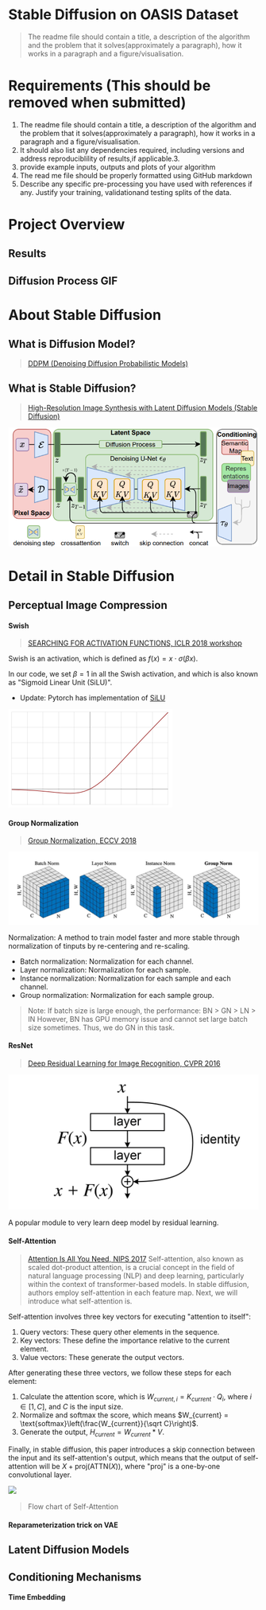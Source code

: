 Stable Diffusion on OASIS Dataset
===

> The readme file should contain a title, a description of the algorithm and the problem that it solves(approximately a paragraph), how it works in a paragraph and a figure/visualisation.

# Requirements (This should be removed when submitted)

1. The readme file should contain a title, a description of the algorithm and the problem that it solves(approximately a paragraph), how it works in a paragraph and a figure/visualisation.
2. It should also list any dependencies required, including versions and address reproduciblility of results,if applicable.3.
3. provide example inputs, outputs and plots of your algorithm
4. The read me file should be properly formatted using GitHub markdown
5. Describe any specific pre-processing you have used with references if any. Justify your training, validationand testing splits of the data.

# Project Overview

## Results

## Diffusion Process GIF


# About Stable Diffusion 

## What is Diffusion Model?
> [DDPM (Denoising Diffusion Probabilistic Models)](https://arxiv.org/abs/2006.11239)


## What is Stable Diffusion?
> [High-Resolution Image Synthesis with Latent Diffusion Models (Stable Diffusion)](https://arxiv.org/abs/2112.10752)

![](report_imgs/stable_diffusion_flowchart.png)

# Detail in Stable Diffusion


## Perceptual Image Compression

#### Swish
> [SEARCHING FOR ACTIVATION FUNCTIONS, ICLR 2018 workshop](https://arxiv.org/pdf/1710.05941.pdf)

Swish is an activation, which is defined as $f(x) = x \cdot \sigma ( \beta x)$.

In our code, we set $\beta = 1$ in all the Swish activation, and which is also known as "Sigmoid Linear Unit (SiLU)".

* Update: Pytorch has implementation of [SiLU](https://pytorch.org/docs/stable/generated/torch.nn.SiLU.html)

![Swish Function](report_imgs/swish.png)

#### Group Normalization
> [Group Normalization, ECCV 2018](https://arxiv.org/abs/1803.08494)

![](report_imgs/group_normalization.png)

Normalization: A method to train model faster and more stable through normalization of tinputs by re-centering and re-scaling.
* Batch normalization: Normalization for each channel.
* Layer normalization: Normalization for each sample.
* Instance normalization: Normalization for each sample and each channel.
* Group normalization: Normalization for each sample group.

> Note: If batch size is large enough, the performance: BN > GN > LN > IN 
> However, BN has GPU memory issue and cannot set large batch size sometimes. 
> Thus, we do GN in this task.

#### ResNet
> [Deep Residual Learning for Image Recognition, CVPR 2016](https://arxiv.org/pdf/1512.03385.pdf)

![](report_imgs/residual_block.png)

A popular module to very learn deep model by residual learning.

#### Self-Attention
> [Attention Is All You Need, NIPS 2017](https://arxiv.org/abs/1706.03762)
Self-attention, also known as scaled dot-product attention, is a crucial concept in the field of natural language processing (NLP) and deep learning, particularly within the context of transformer-based models. In stable diffusion, authors employ self-attention in each feature map. Next, we will introduce what self-attention is.

Self-attention involves three key vectors for executing "attention to itself":

1. Query vectors: These query other elements in the sequence.
2. Key vectors: These define the importance relative to the current element.
3. Value vectors: These generate the output vectors.

After generating these three vectors, we follow these steps for each element:

1. Calculate the attention score, which is $W_{current, i} = K_{current} \cdot Q_{i}$, where $i \in [1, C]$, and $C$ is the input size.
2. Normalize and softmax the score, which means $W_{current} = \text{softmax}\left(\frac{W_{current}}{\sqrt C}\right)$.
3. Generate the output, $H_{current} = W_{current} * V$.

Finally, in stable diffusion, this paper introduces a skip connection between the input and its self-attention's output, which means that the output of self-attention will be $X + \text{proj}(\text{ATTN}(X))$, where "proj" is a one-by-one convolutional layer.

![](https://miro.medium.com/v2/resize:fit:1400/1*1je5TwhVAwwnIeDFvww3ew.gif)
> Flow chart of Self-Attention

#### Reparameterization trick on VAE


## Latent Diffusion Models

## Conditioning Mechanisms

#### Time Embedding